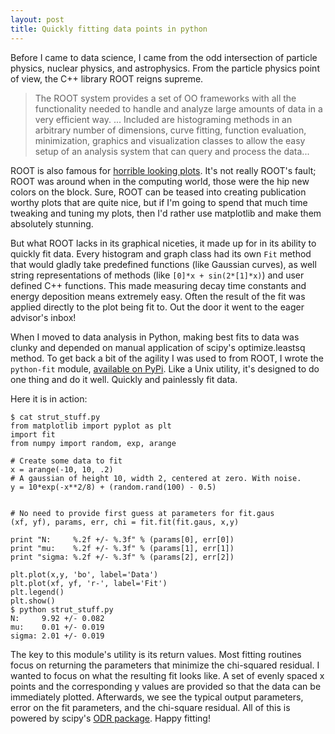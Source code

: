 ```yaml
---
layout: post
title: Quickly fitting data points in python
---
```



Before I came to data science, I came from the odd intersection of particle
physics, nuclear physics, and astrophysics. From the particle physics point of
view, the C++ library ROOT reigns supreme. 

> The ROOT system provides a set of OO frameworks with all the functionality
> needed to handle and analyze large amounts of data in a very efficient way. ...
> Included are histograming methods in an arbitrary number of dimensions, curve
> fitting, function evaluation, minimization, graphics and visualization classes
> to allow the easy setup of an analysis system that can query and process the
> data...

ROOT is also famous for <a href=
"http://www.cernlove.org/blog/2009/10/the-root-of-all-evil/" >horrible looking
plots</a>. It's not really ROOT's fault; ROOT was around when in the computing
world, those were the hip new colors on the block. Sure, ROOT can be teased into
creating publication worthy plots that are quite nice, but if I'm going to spend
that much time tweaking and tuning my plots, then I'd rather use matplotlib and
make them absolutely stunning.

But what ROOT lacks in its graphical niceties, it made up for in its ability to
quickly fit data. Every histogram and graph class had its own `Fit` method that
would gladly take predefined functions (like Gaussian curves), as well string
representations of methods (like `[0]*x + sin(2*[1]*x)`) and user defined C++
functions. This made measuring decay time constants and energy deposition means
extremely easy. Often the result of the fit was applied directly to the plot
being fit to. Out the door it went to the eager advisor's inbox!

When I moved to data analysis in Python, making best fits to data was clunky and
depended on manual application of scipy's optimize.leastsq method. To get back a
bit of the agility I was used to from ROOT, I wrote the `python-fit` module,
<a href="https://pypi.python.org/pypi/python-fit">available on PyPi</a>. Like a
Unix utility, it's designed to do one thing and do it well. Quickly and
painlessly fit data.

Here it is in action:

    $ cat strut_stuff.py
    from matplotlib import pyplot as plt
    import fit
    from numpy import random, exp, arange
    
    # Create some data to fit
    x = arange(-10, 10, .2)
    # A gaussian of height 10, width 2, centered at zero. With noise.
    y = 10*exp(-x**2/8) + (random.rand(100) - 0.5)
    
    
    # No need to provide first guess at parameters for fit.gaus
    (xf, yf), params, err, chi = fit.fit(fit.gaus, x,y)
    
    print "N:     %.2f +/- %.3f" % (params[0], err[0])
    print "mu:    %.2f +/- %.3f" % (params[1], err[1])
    print "sigma: %.2f +/- %.3f" % (params[2], err[2])
    
    plt.plot(x,y, 'bo', label='Data')
    plt.plot(xf, yf, 'r-', label='Fit')
    plt.legend()
    plt.show()
    $ python strut_stuff.py
    N:     9.92 +/- 0.082
    mu:    0.01 +/- 0.019
    sigma: 2.01 +/- 0.019

The key to this module's utility is its return values. Most fitting routines
focus on returning the parameters that minimize the chi-squared residual. I
wanted to focus on what the resulting fit looks like. A set of evenly spaced x
points and the corresponding y values are provided so that the data can be
immediately plotted. Afterwards, we see the typical output parameters, error on
the fit parameters, and the chi-square residual. All of this is powered by
scipy's <a href="http://docs.scipy.org/doc/scipy/reference/odr.html">ODR
package</a>. Happy fitting!






